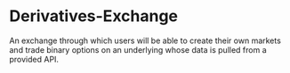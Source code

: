 # Derivatives-Exchange
An exchange through which users will be able to create their own markets and trade binary options on an underlying whose data is pulled from a provided API.
